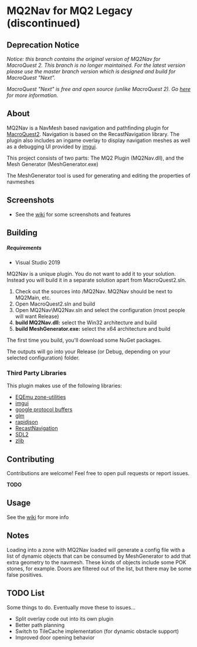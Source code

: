 MQ2Nav for MQ2 Legacy (discontinued)
======

Deprecation Notice
---
_Notice: this branch contains the original version of MQ2Nav for MacroQuest 2. This branch is no longer maintained.
For the latest version please use the master branch version which is designed and build for MacroQuest "Next"._

_MacroQuest "Next" is free and open source (unlike MacroQuest 2). Go [here](https://gitlab.com/macroquest/next/mqnext) for more information._


About
---

MQ2Nav is a NavMesh based navigation and pathfinding plugin for [MacroQuest2](http://www.macroquest2.com). Navigation is based on the RecastNavigation library. The plugin also includes an ingame overlay to display navigation meshes as well as a debugging UI provided by [imgui](https://github.com/ocornut/imgui/).

This project consists of two parts: The MQ2 Plugin (MQ2Nav.dll), and the Mesh Generator (MeshGenerator.exe)

The MeshGenerator tool is used for generating and editing the properties of navmeshes

Screenshots
-----------

* See the [wiki](https://github.com/brainiac/MQ2Nav/wiki/Screenshots) for some screenshots and features


Building
--------

##### Requirements

* Visual Studio 2019

MQ2Nav is a unique plugin. You do not want to add it to your solution. Instead you will build it in a separate solution apart from MacroQuest2.sln.

1. Check out the sources into <your macroquest source folder>/MQ2Nav. MQ2Nav should be next to MQ2Main, etc.
2. Open MacroQuest2.sln and build
3. Open MQ2Nav\MQ2Nav.sln and select the configuration (most people will want Release)
4. **build MQ2Nav.dll:** select the Win32 architecture and build
5. **build MeshGenerator.exe:** select the x64 architecture and build

The first time you build, you'll download some NuGet packages.

The outputs will go into your Release (or Debug, depending on your selected configuration) folder.

### Third Party Libraries

This plugin makes use of the following libraries:

* [EQEmu zone-utilities](https://github.com/EQEmu/zone-utilities)
* [imgui](https://github.com/ocornut/imgui)
* [google protocol buffers](https://github.com/google/protobuf)
* [glm](http://glm.g-truc.net)
* [rapidjson](http://rapidjson.org)
* [RecastNavigation](https://github.com/recastnavigation/recastnavigation)
* [SDL2](http://libsdl.org/)
* [zlib](http://zlib.net/)


Contributing
------------

Contributions are welcome! Feel free to open pull requests or report issues.

**TODO**

Usage
-----

See the [wiki](https://github.com/brainiac/MQ2Nav/wiki) for more info

Notes
-----

Loading into a zone with MQ2Nav loaded will generate a config file with a list of dynamic objects that can be consumed by MeshGenerator to add that extra geometry to the navmesh. These kinds of objects include some POK stones, for example. Doors are filtered out of the list, but there may be some false positives.


TODO List
---------

Some things to do. Eventually move these to issues...

- Split overlay code out into its own plugin
- Better path planning
- Switch to TileCache implementation (for dynamic obstacle support)
- Improved door opening behavior
